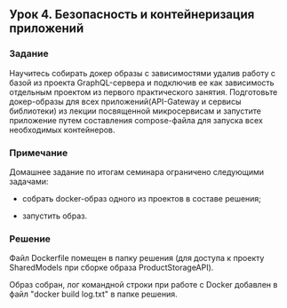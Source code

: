 ## Урок 4. Безопасность и контейнеризация приложений

### Задание

Научитесь собирать докер образы с зависимостями удалив работу с базой из проекта GraphQL-сервера и подключив ее как зависимость отдельным проектом из первого практического занятия.
Подготовьте докер-образы для всех приложений(API-Gateway и сервисы библиотеки) из лекции посвященной микросервисам и запустите приложение путем составления compose-файла для запуска всех необходимых контейнеров.

### Примечание

Домашнее задание по итогам семинара ограничено следующими задачами:

- собрать docker-образ одного из проектов в составе решения;

- запустить образ.

### Решение

Файл Dockerfile помещен в папку решения (для доступа к проекту SharedModels при сборке образа ProductStorageAPI).

Образ собран, лог командной строки при работе с Docker добавлен в файл "docker build log.txt" в папке решения.

